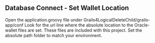 ## Database Connect - Set Wallet Location
Open the application.groovy file under Grails4LogicalDeleteChild/grails-app/conf
Look for the url line where the absolute location to the Oracle-wallet files are set. These files are included with this project. Set the absolute path folder to match your environment. 
